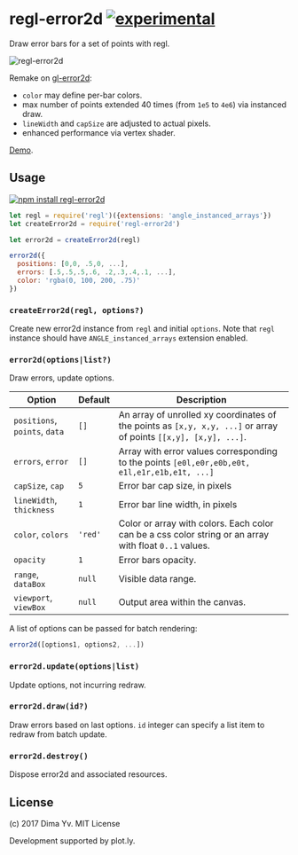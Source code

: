 # regl-error2d [![experimental](https://img.shields.io/badge/stability-unstable-green.svg)](http://github.com/badges/stability-badges)

Draw error bars for a set of points with regl.

![regl-error2d](https://github.com/dfcreative/regl-error2d/blob/master/preview.png?raw=true)

Remake on [gl-error2d](https://github.com/gl-vis/gl-error2d):

* `color` may define per-bar colors.
* max number of points extended 40 times (from `1e5` to `4e6`) via instanced draw.
* `lineWidth` and `capSize` are adjusted to actual pixels.
* enhanced performance via vertex shader.

[Demo](https://dfcreative.github.io/regl-error2d).

## Usage

[![npm install regl-error2d](https://nodei.co/npm/regl-error2d.png?mini=true)](https://npmjs.org/package/regl-error2d/)

```js
let regl = require('regl')({extensions: 'angle_instanced_arrays'})
let createError2d = require('regl-error2d')

let error2d = createError2d(regl)

error2d({
  positions: [0,0, .5,0, ...],
  errors: [.5,.5,.5,.6, .2,.3,.4,.1, ...],
  color: 'rgba(0, 100, 200, .75)'
})
```

### `createError2d(regl, options?)`

Create new error2d instance from `regl` and initial `options`. Note that `regl` instance should have `ANGLE_instanced_arrays` extension enabled.

### `error2d(options|list?)`

Draw errors, update options.

Option | Default | Description
---|---|---
`positions`, `points`, `data` | `[]` | An array of unrolled xy coordinates of the points as `[x,y, x,y, ...]` or array of points `[[x,y], [x,y], ...]`.
`errors`, `error` | `[]` | Array with error values corresponding to the points `[e0l,e0r,e0b,e0t, e1l,e1r,e1b,e1t, ...]`
`capSize`, `cap` | `5` | Error bar cap size, in pixels
`lineWidth`, `thickness` | `1` | Error bar line width, in pixels
`color`, `colors` | `'red'` | Color or array with colors. Each color can be a css color string or an array with float `0..1` values.
`opacity` | `1` | Error bars opacity.
`range`, `dataBox` | `null` | Visible data range.
`viewport`, `viewBox` | `null` | Output area within the canvas.

A list of options can be passed for batch rendering:

```js
error2d([options1, options2, ...])
```

### `error2d.update(options|list)`

Update options, not incurring redraw.

### `error2d.draw(id?)`

Draw errors based on last options. `id` integer can specify a list item to redraw from batch update.

### `error2d.destroy()`

Dispose error2d and associated resources.


## License

(c) 2017 Dima Yv. MIT License

Development supported by plot.ly.
